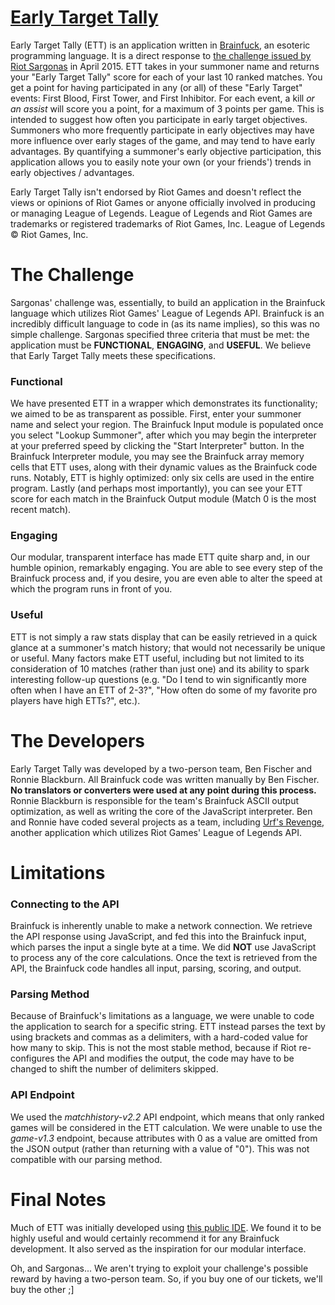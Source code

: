 # <a href="urfsrevenge.com/ett">Early Target Tally</a>
 
Early Target Tally (ETT) is an application written in <a href="http://en.wikipedia.org/wiki/Brainfuck">Brainfuck</a>, an esoteric programming language.  It is a direct response to <a href="http://www.reddit.com/r/leagueoflegends/comments/31zsnr/riot_api_explained/cq7cgf5?context=10000">the challenge issued by Riot Sargonas</a> in April 2015.  ETT takes in your summoner name and returns your "Early Target Tally" score for each of your last 10 ranked matches.  You get a point for having participated in any (or all) of these "Early Target" events: First Blood, First Tower, and First Inhibitor.  For each event, a kill <i>or an assist</i> will score you a point, for a maximum of 3 points per game.  This is intended to suggest how often you participate in early target objectives.  Summoners who more frequently participate in early objectives may have more influence over early stages of the game, and may tend to have early advantages.  By quantifying a summoner's early objective participation, this application allows you to easily note your own (or your friends') trends in early objectives / advantages.
 
Early Target Tally isn't endorsed by Riot Games and doesn't reflect the views or opinions of Riot Games or anyone officially involved in producing or managing League of Legends. League of Legends and Riot Games are trademarks or registered trademarks of Riot Games, Inc. League of Legends &#169; Riot Games, Inc.
 
# The Challenge
 
Sargonas' challenge was, essentially, to build an application in the Brainfuck language which utilizes Riot Games' League of Legends API.  Brainfuck is an incredibly difficult language to code in (as its name implies), so this was no simple challenge.  Sargonas specified three criteria that must be met: the application must be <b>FUNCTIONAL</b>, <b>ENGAGING</b>, and <b>USEFUL</b>.  We believe that Early Target Tally meets these specifications.

### Functional
We have presented ETT in a wrapper which demonstrates its functionality; we aimed to be as transparent as possible.  First, enter your summoner name and select your region.  The Brainfuck Input module is populated once you select "Lookup Summoner", after which you may begin the interpreter at your preferred speed by clicking the "Start Interpreter" button.  In the Brainfuck Interpreter module, you may see the Brainfuck array memory cells that ETT uses, along with their dynamic values as the Brainfuck code runs.  Notably, ETT is highly optimized: only six cells are used in the entire program.  Lastly (and perhaps most importantly), you can see your ETT score for each match in the Brainfuck Output module (Match 0 is the most recent match).

### Engaging
Our modular, transparent interface has made ETT quite sharp and, in our humble opinion, remarkably engaging.  You are able to see every step of the Brainfuck process and, if you desire, you are even able to alter the speed at which the program runs in front of you.

### Useful
ETT is not simply a raw stats display that can be easily retrieved in a quick glance at a summoner's match history; that would not necessarily be unique or useful.  Many factors make ETT useful, including but not limited to its consideration of 10 matches (rather than just one) and its ability to spark interesting follow-up questions (e.g. "Do I tend to win significantly more often when I have an ETT of 2-3?", "How often do some of my favorite pro players have high ETTs?", etc.).
 
# The Developers
 
Early Target Tally was developed by a two-person team, Ben Fischer and Ronnie Blackburn.  All Brainfuck code was written manually by Ben Fischer.  <b>No translators or converters were used at any point during this process.</b>  Ronnie Blackburn is responsible for the team's Brainfuck ASCII output optimization, as well as writing the core of the JavaScript interpreter.  Ben and Ronnie have coded several projects as a team, including <a href="http://urfsrevenge.com/">Urf's Revenge</a>, another application which utilizes Riot Games' League of Legends API.  
 
# Limitations
 
### Connecting to the API
Brainfuck is inherently unable to make a network connection.  We retrieve the API response using JavaScript, and fed this into the Brainfuck input, which parses the input a single byte at a time.  We did <b>NOT</b> use JavaScript to process any of the core calculations.  Once the text is retrieved from the API, the Brainfuck code handles all input, parsing, scoring, and output.

### Parsing Method
Because of Brainfuck's limitations as a language, we were unable to code the application to search for a specific string.  ETT instead parses the text by using brackets and commas as a delimiters, with a hard-coded value for how many to skip.  This is not the most stable method, because if Riot re-configures the API and modifies the output, the code may have to be changed to shift the number of delimiters skipped.

### API Endpoint
We used the <i>matchhistory-v2.2</i> API endpoint, which means that only ranked games will be considered in the ETT calculation.  We were unable to use the <i>game-v1.3</i> endpoint, because attributes with 0 as a value are omitted from the JSON output (rather than returning with a value of "0").  This was not compatible with our parsing method.
 
 
# Final Notes
 
Much of ETT was initially developed using <a href="http://t-monster.com/apps/brainfuck_IDE">this public IDE</a>.  We found it to be highly useful and would certainly recommend it for any Brainfuck development.  It also served as the inspiration for our modular interface.

Oh, and Sargonas... We aren't trying to exploit your challenge's possible reward by having a two-person team.  So, if you buy one of our tickets, we'll buy the other ;]
